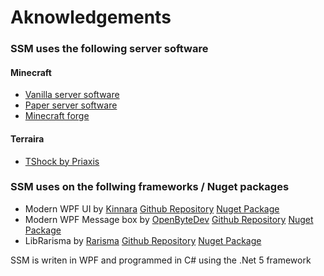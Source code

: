 # Aknowledgements

### SSM uses the following server software
  #### Minecraft
  - [Vanilla server software](https://www.minecraft.net/)
  - [Paper server software](https://github.com/PaperMC)
  - [Minecraft forge](https://files.minecraftforge.net/net/minecraftforge/forge/)

  #### Terraira
 - [TShock by Priaxis](https://github.com/Pryaxis/TShock)

### SSM uses on the follwing frameworks / Nuget packages
  - Modern WPF UI by [Kinnara](https://github.com/Kinnara/) [Github Repository](https://github.com/Kinnara/ModernWpf) [Nuget Package](https://www.nuget.org/packages/ModernWpfUI/)
  - Modern WPF Message box by [OpenByteDev](https://github.com/OpenByteDev/) [Github Repository](https://github.com/OpenByteDev/ModernWpf.MessageBox) [Nuget Package](https://www.nuget.org/packages/ModernWpf.MessageBox/)
  - LibRarisma by [Rarisma](https://github.com/Rarisma/) [Github Repository](https://github.com/Rarisma/LibRarisma) [Nuget Package](https://www.nuget.org/packages/LibRarisma/)

  SSM is writen in WPF and programmed in C# using the .Net 5 framework

